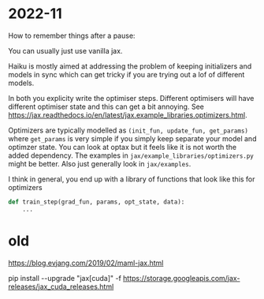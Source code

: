 # 2022-11

How to remember things after a pause:

You can usually just use vanilla jax.

Haiku is mostly aimed at addressing the problem of keeping initializers and
models in sync which can get tricky if you are trying out a lof of different
models.

In both you explicity write the optimiser steps. Different optimisers will have
different optimiser state and this can get a bit annoying. See
https://jax.readthedocs.io/en/latest/jax.example_libraries.optimizers.html.

Optimizers are typically modelled as `(init_fun, update_fun, get_params)` where
`get_params` is very simple if you simply keep separate your model and optimzer
state.
You can look at optax but it feels like it is not worth the added dependency.
The examples in `jax/example_libraries/optimizers.py` might be better.
Also just generally look in `jax/examples`.

I think in general, you end up with a library of functions that look like this
for optimizers
```python
def train_step(grad_fun, params, opt_state, data):
    ...
```

# old

https://blog.evjang.com/2019/02/maml-jax.html

pip install --upgrade "jax[cuda]" -f https://storage.googleapis.com/jax-releases/jax_cuda_releases.html

